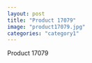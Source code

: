 ```yaml
---
layout: post
title: "Product 17079"
image: "product17079.jpg"
categories: "category1"
---
```

Product 17079
